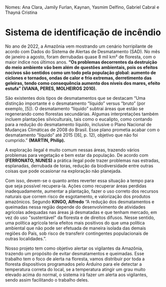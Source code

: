 Nomes: Ana Clara, Jamily Furlan, Kaynan, Yasmim Delfino, Gabriel Cabral e Thayná Cristina
# Sistema de identificação de incêndio 
No ano de 2022, a Amazônia vem mostrando um cenário horripilante de acordo com Dados do Sistema de Alertas de Desmatamento (SAD). No mês de janeiro a agosto, foram derrubadas quase 8 mil km² de floresta, com o maior índice nos últimos anos. **“Os problemas decorrentes da destruição do meio ambiente vão bem além de questões ambientais, pois os efeitos nocivos são sentidos como um todo pela população global: aumento de ciclones e tornados, ondas de calor e frio extremas, derretimento das geleiras, tendo como consequência aumento dos níveis dos mares, efeito estufa” (VIANA, PERES, MOLHEIROS 2010).**

São existentes dois tipos de desmatamentos que se destacam “Uma distinção importante é o desmatamento “líquido” versus “bruto” (por exemplo, [5]). O desmatamento “líquido” subtrai áreas que estão se regenerando como florestas secundárias. Algumas interpretações também incluem plantações silviculturais, tais como o eucalipto, como contando para a redução do desmatamento líquido, inclusive o Plano Nacional de Mudanças Climáticas de 2008 do Brasil. Esse plano prometia acabar com o desmatamento “líquido” até 2015 ([6], p. 12), objetivo que não foi cumprido.” **(MARTIN, Philip).**

A exploração ilegal é muito comum nessas áreas, trazendo vários problemas para vegetação e bem estar da população. De acordo com **(FERRONATO, NUNES)** a prática ilegal pode trazer problemas nas estradas, esplanadas, derrubada de toras, redução da biodiversidade entre outras coisas que pode ocasionar na exploração não planejada.

Com isso, devem-se o quanto antes reverter essa situação a tempo para que seja possível recupera-la. Ações como recuperar áreas perdidas inadequadamente, aumentar a plantação, fazer o uso correto dos recursos naturais que correm risco de esgotamento, e valorização dos produtos amazônicos. Segundo **KINGO, Alfredo** “A redução dos desmatamentos e queimadas nessa região depende do desenvolvimento de atividades agrícolas adequadas nas áreas já desmatadas e que tenham mercado, em vez do uso "sustentável" da floresta e de direitos difusos. Nesse sentido, uma política agrícola teria efeitos mais positivos do que uma política ambiental que não pode ser efetuada de maneira isolada das demais regiões do País, sob risco de transferir contingentes populacionais de outras localidades.”.

Nosso projeto tem como objetivo alertar os vigilantes da Amazônia, trazendo um propósito de evitar desmatamentos e queimadas. Esse trabalho tem o foco de alerta na floresta, vamos distribuir por toda a floresta dispositivos programados pelo Arduíno para ele detectar a temperatura correta do local, se a temperatura atingir um grau muito elevado acima do normal, o sistema irá fazer um alerta aos vigilantes, sendo assim facilitando o trabalho deles.

